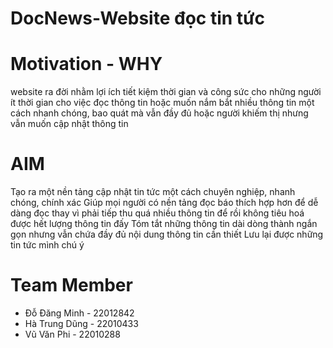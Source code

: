 # DocNews-Website đọc tin tức

# Motivation - WHY
website ra đời nhằm lợi ích tiết kiệm thời gian và công sức cho những người ít thời gian cho việc đọc thông tin hoặc muốn nắm bắt nhiều thông tin một cách nhanh chóng, bao quát mà vẫn đầy đủ hoặc người khiếm thị nhưng vẫn muốn cập nhật thông tin 
# AIM 
Tạo ra một nền tảng cập nhật tin tức một cách chuyên nghiệp, nhanh chóng, chính xác
Giúp mọi người có nền tảng đọc báo thích hợp hơn để dễ dàng đọc thay vì phải tiếp thu quá nhiều thông tin để rồi không tiêu hoá được hết lượng thông tin đấy 
Tóm tắt những thông tin dài dòng thành ngắn gọn nhưng vẫn chứa đầy đủ nội dung thông tin cần thiết 
Lưu lại được những tin tức mình chú ý 
# Team Member 
- Đỗ Đăng Minh - 22012842
- Hà Trung Dũng - 22010433
- Vũ Văn Phi - 22010288
